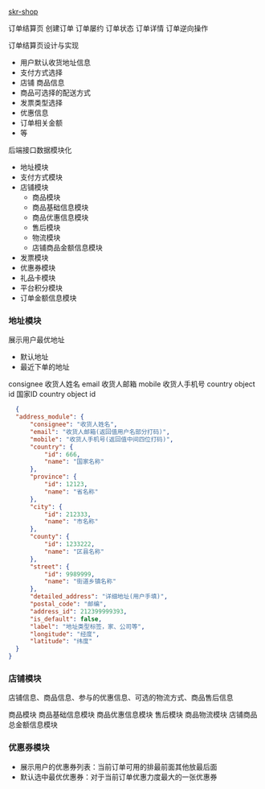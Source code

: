 [skr-shop](https://github.com/skr-shop/manuals/tree/master/src/order)

订单结算页
创建订单
订单屡约
订单状态
订单详情
订单逆向操作

订单结算页设计与实现
- 用户默认收货地址信息
- 支付方式选择
- 店铺 商品信息
- 商品可选择的配送方式
- 发票类型选择
- 优惠信息
- 订单相关金额
- 等

后端接口数据模块化
- 地址模块
- 支付方式模块
- 店铺模块
  - 商品模块
  - 商品基础信息模块
  - 商品优惠信息模块
  - 售后模块
  - 物流模块
  - 店铺商品金额信息模块
- 发票模块
- 优惠券模块
- 礼品卡模块
- 平台积分模块
- 订单金额信息模块

### 地址模块
  展示用户最优地址
  - 默认地址
  - 最近下单的地址

  consignee   收货人姓名
  email       收货人邮箱
  mobile      收货人手机号
  country  object   id     国家ID
  country  object   id  

  ```json
    {
    "address_module": {
        "consignee": "收货人姓名",
        "email": "收货人邮箱(返回值用户名部分打码)",
        "mobile": "收货人手机号(返回值中间四位打码)",
        "country": {
            "id": 666,
            "name": "国家名称"
        },
        "province": {
            "id": 12123,
            "name": "省名称"
        },
        "city": {
            "id": 212333,
            "name": "市名称"
        },
        "county": {
            "id": 1233222,
            "name": "区县名称"
        },
        "street": {
            "id": 9989999,
            "name": "街道乡镇名称"
        },
        "detailed_address": "详细地址(用户手填)",
        "postal_code": "邮编",
        "address_id": 212399999393,
        "is_default": false,
        "label": "地址类型标签，家、公司等",
        "longitude": "经度",
        "latitude": "纬度"
    }
}
  ```

### 店铺模块
  店铺信息、商品信息、参与的优惠信息、可选的物流方式、商品售后信息

  商品模块
    商品基础信息模块
    商品优惠信息模块
    售后模块
  商品物流模块
  店铺商品总金额信息模块

### 优惠券模块
  - 展示用户的优惠券列表：当前订单可用的排最前面其他放最后面
  - 默认选中最优优惠券：对于当前订单优惠力度最大的一张优惠券
